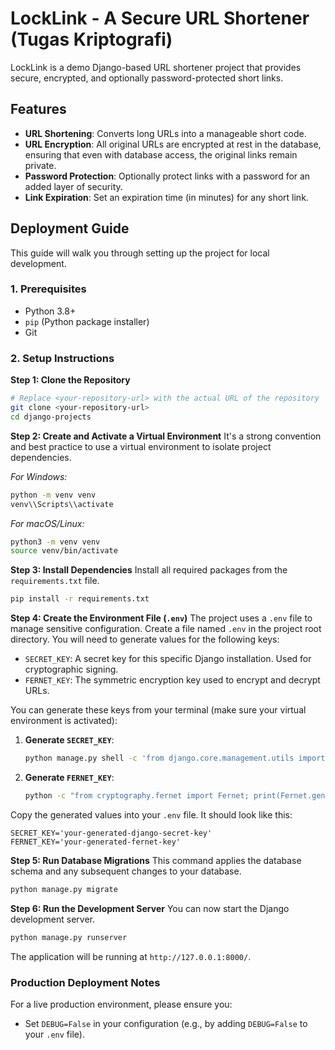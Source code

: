 # LockLink - A Secure URL Shortener (Tugas Kriptografi)

LockLink is a demo Django-based URL shortener project that provides secure, encrypted, and optionally password-protected short links.

## Features

-   **URL Shortening**: Converts long URLs into a manageable short code.
-   **URL Encryption**: All original URLs are encrypted at rest in the database, ensuring that even with database access, the original links remain private.
-   **Password Protection**: Optionally protect links with a password for an added layer of security.
-   **Link Expiration**: Set an expiration time (in minutes) for any short link.

## Deployment Guide

This guide will walk you through setting up the project for local development.

### 1. Prerequisites

-   Python 3.8+
-   `pip` (Python package installer)
-   Git

### 2. Setup Instructions

**Step 1: Clone the Repository**
```bash
# Replace <your-repository-url> with the actual URL of the repository
git clone <your-repository-url>
cd django-projects
```

**Step 2: Create and Activate a Virtual Environment**
It's a strong convention and best practice to use a virtual environment to isolate project dependencies.

*For Windows:*
```bash
python -m venv venv
venv\\Scripts\\activate
```

*For macOS/Linux:*
```bash
python3 -m venv venv
source venv/bin/activate
```

**Step 3: Install Dependencies**
Install all required packages from the `requirements.txt` file.
```bash
pip install -r requirements.txt
```

**Step 4: Create the Environment File (`.env`)**
The project uses a `.env` file to manage sensitive configuration. Create a file named `.env` in the project root directory. You will need to generate values for the following keys:

-   `SECRET_KEY`: A secret key for this specific Django installation. Used for cryptographic signing.
-   `FERNET_KEY`: The symmetric encryption key used to encrypt and decrypt URLs.

You can generate these keys from your terminal (make sure your virtual environment is activated):

1.  **Generate `SECRET_KEY`**:
    ```bash
    python manage.py shell -c 'from django.core.management.utils import get_random_secret_key; print(get_random_secret_key())'
    ```

2.  **Generate `FERNET_KEY`**:
    ```bash
    python -c "from cryptography.fernet import Fernet; print(Fernet.generate_key().decode())"
    ```

Copy the generated values into your `.env` file. It should look like this:
```
SECRET_KEY='your-generated-django-secret-key'
FERNET_KEY='your-generated-fernet-key'
```

**Step 5: Run Database Migrations**
This command applies the database schema and any subsequent changes to your database.
```bash
python manage.py migrate
```

**Step 6: Run the Development Server**
You can now start the Django development server.
```bash
python manage.py runserver
```
The application will be running at `http://127.0.0.1:8000/`.

### Production Deployment Notes

For a live production environment, please ensure you:
-   Set `DEBUG=False` in your configuration (e.g., by adding `DEBUG=False` to your `.env` file).